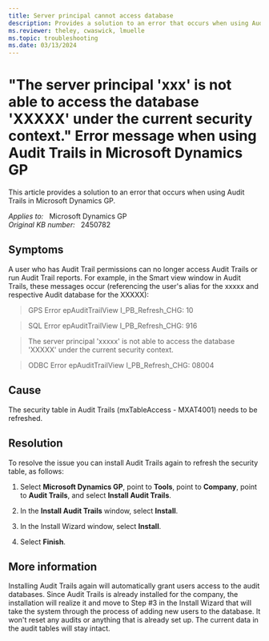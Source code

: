 ```yaml
---
title: Server principal cannot access database
description: Provides a solution to an error that occurs when using Audit Trails in Microsoft Dynamics GP.
ms.reviewer: theley, cwaswick, lmuelle
ms.topic: troubleshooting
ms.date: 03/13/2024
---
```

# "The server principal 'xxx' is not able to access the database 'XXXXX' under the current security context." Error message when using Audit Trails in Microsoft Dynamics GP

This article provides a solution to an error that occurs when using Audit Trails in Microsoft Dynamics GP.

_Applies to:_ &nbsp; Microsoft Dynamics GP  
_Original KB number:_ &nbsp; 2450782

## Symptoms

A user who has Audit Trail permissions can no longer access Audit Trails or run Audit Trail reports. For example, in the Smart view window in Audit Trails, these messages occur (referencing the user's alias for the xxxxx and respective Audit database for the XXXXX):

> GPS Error epAuditTrailView I_PB_Refresh_CHG: 10

> SQL Error epAuditTrailView I_PB_Refresh_CHG: 916

> The server principal 'xxxxx' is not able to access the database 'XXXXX' under the current security context.

> ODBC Error epAuditTrailView I_PB_Refresh_CHG: 08004

## Cause

The security table in Audit Trails (mxTableAccess - MXAT4001) needs to be refreshed.

## Resolution

To resolve the issue you can install Audit Trails again to refresh the security table, as follows:

1. Select **Microsoft Dynamics GP**, point to **Tools**, point to **Company**, point to **Audit Trails**, and select **Install Audit Trails**.

2. In the **Install Audit Trails** window, select **Install**.

3. In the Install Wizard window, select **Install**.

4. Select **Finish**.

## More information

Installing Audit Trails again will automatically grant users access to the audit databases. Since Audit Trails is already installed for the company, the installation will realize it and move to Step #3 in the Install Wizard that will take the system through the process of adding new users to the database. It won't reset any audits or anything that is already set up. The current data in the audit tables will stay intact.
